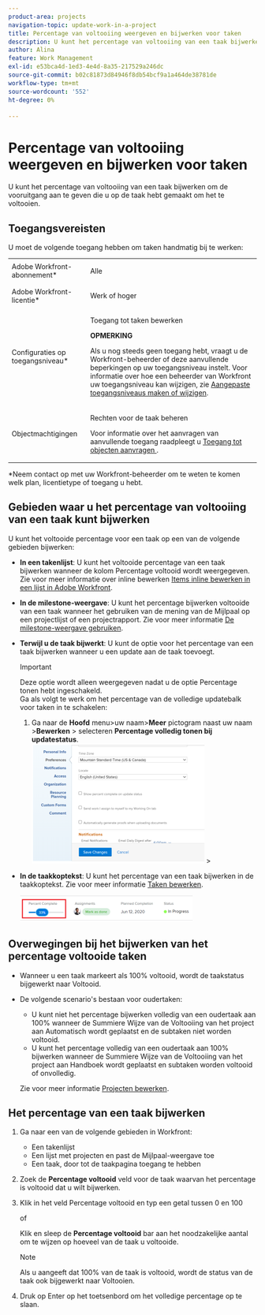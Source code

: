```yaml
---
product-area: projects
navigation-topic: update-work-in-a-project
title: Percentage van voltooiing weergeven en bijwerken voor taken
description: U kunt het percentage van voltooiing van een taak bijwerken om de vooruitgang aan te geven die u op de taak hebt gemaakt om het te voltooien.
author: Alina
feature: Work Management
exl-id: e53bca4d-1ed3-4e4d-8a35-217529a246dc
source-git-commit: b02c81873d84946f8db54bcf9a1a464de38781de
workflow-type: tm+mt
source-wordcount: '552'
ht-degree: 0%

---
```


# Percentage van voltooiing weergeven en bijwerken voor taken

U kunt het percentage van voltooiing van een taak bijwerken om de vooruitgang aan te geven die u op de taak hebt gemaakt om het te voltooien.

## Toegangsvereisten

<!--drafted for P&P:

<table style="table-layout:auto"> 
 <col> 
 <col> 
 <tbody> 
  <tr> 
   <td role="rowheader">Adobe Workfront plan*</td> 
   <td> <p>Any</p> </td> 
  </tr> 
  <tr> 
   <td role="rowheader">Adobe Workfront license*</td> 
   <td> <p>Current license: Standard</p> 
   Or
   <p>Legacy license: Work or higher</p>
   </td> 
  </tr> 
  <tr> 
   <td role="rowheader">Access level configurations*</td> 
   <td> <p>Edit access to Tasks</p> <p><b>NOTE</b>
   
   If you still don't have access, ask your Workfront administrator if they set additional restrictions in your access level. For information on how a Workfront administrator can modify your access level, see <a href="../../../administration-and-setup/add-users/configure-and-grant-access/create-modify-access-levels.md" class="MCXref xref">Create or modify custom access levels</a>.</p> </td> 
  </tr> 
  <tr> 
   <td role="rowheader">Object permissions</td> 
   <td> <p>Manage permissions to the task</p> <p>For information on requesting additional access, see <a href="../../../workfront-basics/grant-and-request-access-to-objects/request-access.md" class="MCXref xref">Request access to objects </a>.</p> </td> 
  </tr> 
 </tbody> 
</table>
-->

U moet de volgende toegang hebben om taken handmatig bij te werken:

<table style="table-layout:auto"> 
 <col> 
 <col> 
 <tbody> 
  <tr> 
   <td role="rowheader">Adobe Workfront-abonnement*</td> 
   <td> <p>Alle</p> </td> 
  </tr> 
  <tr> 
   <td role="rowheader">Adobe Workfront-licentie*</td> 
   <td> <p>Werk of hoger</p> </td> 
  </tr> 
  <tr> 
   <td role="rowheader">Configuraties op toegangsniveau*</td> 
   <td> <p>Toegang tot taken bewerken</p> <p><b>OPMERKING</b>

Als u nog steeds geen toegang hebt, vraagt u de Workfront-beheerder of deze aanvullende beperkingen op uw toegangsniveau instelt. Voor informatie over hoe een beheerder van Workfront uw toegangsniveau kan wijzigen, zie <a href="../../../administration-and-setup/add-users/configure-and-grant-access/create-modify-access-levels.md" class="MCXref xref">Aangepaste toegangsniveaus maken of wijzigen</a>.</p> </td>
</tr> 
  <tr> 
   <td role="rowheader">Objectmachtigingen</td> 
   <td> <p>Rechten voor de taak beheren</p> <p>Voor informatie over het aanvragen van aanvullende toegang raadpleegt u <a href="../../../workfront-basics/grant-and-request-access-to-objects/request-access.md" class="MCXref xref">Toegang tot objecten aanvragen </a>.</p> </td> 
  </tr> 
 </tbody> 
</table>

&#42;Neem contact op met uw Workfront-beheerder om te weten te komen welk plan, licentietype of toegang u hebt.


## Gebieden waar u het percentage van voltooiing van een taak kunt bijwerken

U kunt het voltooide percentage voor een taak op een van de volgende gebieden bijwerken:

* **In een takenlijst**: U kunt het voltooide percentage van een taak bijwerken wanneer de kolom Percentage voltooid wordt weergegeven.\
  Zie voor meer informatie over inline bewerken [Items inline bewerken in een lijst in Adobe Workfront](../../../workfront-basics/navigate-workfront/use-lists/inline-edit-objects.md).

* **In de milestone-weergave**: U kunt het percentage bijwerken voltooide van een taak wanneer het gebruiken van de mening van de Mijlpaal op een projectlijst of een projectrapport. Zie voor meer informatie [De milestone-weergave gebruiken](../../../reports-and-dashboards/reports/reporting-elements/use-milestone-view.md).

* **Terwijl u de taak bijwerkt**: U kunt de optie voor het percentage van een taak bijwerken wanneer u een update aan de taak toevoegt.

  >[!IMPORTANT]
  >
  >Deze optie wordt alleen weergegeven nadat u de optie Percentage tonen hebt ingeschakeld.\
  >Ga als volgt te werk om het percentage van de volledige updatebalk voor taken in te schakelen:
  >
  >1. Ga naar de **Hoofd** menu>uw naam>**Meer** pictogram naast uw naam >**Bewerken** > selecteren **Percentage volledig tonen bij updatestatus**.\
  >![](assets/show-percent-complete-toggle-in-user-profile-350x243.png)  >

* **In de taakkoptekst**: U kunt het percentage van een taak bijwerken in de taakkoptekst. Zie voor meer informatie [Taken bewerken](../../tasks/manage-tasks/edit-tasks.md).

  ![](assets/nwe-updatetaskpercentinheader-350x54.png)


## Overwegingen bij het bijwerken van het percentage voltooide taken

* Wanneer u een taak markeert als 100% voltooid, wordt de taakstatus bijgewerkt naar Voltooid.
* De volgende scenario&#39;s bestaan voor oudertaken:
   * U kunt niet het percentage bijwerken volledig van een oudertaak aan 100% wanneer de Summiere Wijze van de Voltooiing van het project aan Automatisch wordt geplaatst en de subtaken niet worden voltooid.
   * U kunt het percentage volledig van een oudertaak aan 100% bijwerken wanneer de Summiere Wijze van de Voltooiing van het project aan Handboek wordt geplaatst en subtaken worden voltooid of onvolledig.

  Zie voor meer informatie [Projecten bewerken](../manage-projects/edit-projects.md).

## Het percentage van een taak bijwerken

1. Ga naar een van de volgende gebieden in Workfront:

   * Een takenlijst
   * Een lijst met projecten en past de Mijlpaal-weergave toe
   * Een taak, door tot de taakpagina toegang te hebben
1. Zoek de **Percentage voltooid** veld voor de taak waarvan het percentage is voltooid dat u wilt bijwerken.
1. Klik in het veld Percentage voltooid en typ een getal tussen 0 en 100

   of

   Klik en sleep de **Percentage voltooid** bar aan het noodzakelijke aantal om te wijzen op hoeveel van de taak u voltooide.

   >[!NOTE]
   >
   >Als u aangeeft dat 100% van de taak is voltooid, wordt de status van de taak ook bijgewerkt naar Voltooien.


1. Druk op Enter op het toetsenbord om het volledige percentage op te slaan.

